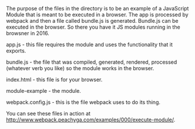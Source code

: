 The purpose of the files in the directory is to be an example of a JavaScript Module that is meant to be executed in a browser.  The app is processed by webpack and then a file called bundle.js is generated.  Bundle.js can be executed in the browser.  So there you have it JS modules running in the browsner in 2016.

app.js - this file requires the module and uses the functionality that it exports.

bundle.js - the file that was compiled, generated, rendered, processed (whatever verb you like) so the module works in the browser.

index.html - this file is for your browser.

module-example - the module.

webpack.config.js - this is the file webpack uses to do its thing.

You can see these files in action at http://www.webpack.peachyga.com/examples/000/execute-module/.